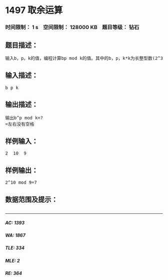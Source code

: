 # 1497 取余运算   
### 时间限制： 1 s&nbsp;&nbsp;&nbsp;&nbsp;空间限制： 128000 KB&nbsp;&nbsp;&nbsp;&nbsp;题目等级： 钻石  
## 题目描述：  

<pre>
输入b，p，k的值，编程计算bp mod k的值。其中的b，p，k*k为长整型数(2^31范围内）。
</pre>
  
  
## 输入描述：  

<pre>
b p k 
</pre>
  
  
## 输出描述：  

<pre>
输出b^p mod k=?
=左右没有空格
</pre>
  
  
## 样例输入：  

<pre>
2  10  9
</pre>
  
  
## 样例输出：  

<pre>
2^10 mod 9=7
</pre>
  
  
## 数据范围及提示：  

<pre>
</pre>
  
  
***  

##### AC: 1393  
##### WA: 1867  
##### TLE: 334  
##### MLE: 2  
##### RE: 364  
